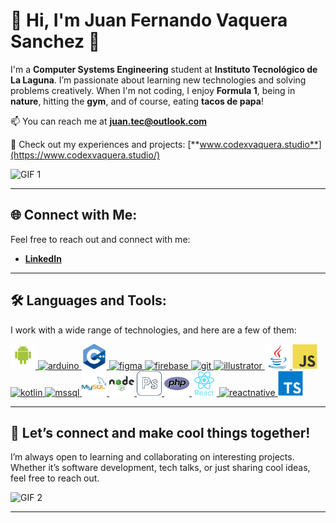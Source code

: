 
# 👋 **Hi, I'm Juan Fernando Vaquera Sanchez** 👋

I'm a **Computer Systems Engineering** student at **Instituto Tecnológico de La Laguna**. I’m passionate about learning new technologies and solving problems creatively. When I'm not coding, I enjoy **Formula 1**, being in **nature**, hitting the **gym**, and of course, eating **tacos de papa**!

📫 You can reach me at **juan.tec@outlook.com**

📄 Check out my experiences and projects: [**www.codexvaquera.studio**](https://www.codexvaquera.studio/)

![GIF 1](https://i.giphy.com/media/v1.Y2lkPTc5MGI3NjExNHh6bHlhbXlxZ2dyYXdydDkwMWg1YzZoeGwyejdkM2tpaTI5ZHZtaiZlcD12MV9pbnRlcm5hbF9naWZfYnlfaWQmY3Q9Zw/sfveRob9mxGdW/giphy.gif)

---

## 🌐 **Connect with Me:**

Feel free to reach out and connect with me:

- [**LinkedIn**](https://linkedin.com/in/juan-vaquera-ln)

---

## 🛠 **Languages and Tools:**

I work with a wide range of technologies, and here are a few of them:

<p align="left">
  <a href="https://developer.android.com" target="_blank" rel="noreferrer"> <img src="https://raw.githubusercontent.com/devicons/devicon/master/icons/android/android-original-wordmark.svg" alt="android" width="40" height="40"/> </a>
  <a href="https://www.arduino.cc/" target="_blank" rel="noreferrer"> <img src="https://cdn.worldvectorlogo.com/logos/arduino-1.svg" alt="arduino" width="40" height="40"/> </a>
  <a href="https://www.w3schools.com/cpp/" target="_blank" rel="noreferrer"> <img src="https://raw.githubusercontent.com/devicons/devicon/master/icons/cplusplus/cplusplus-original.svg" alt="cplusplus" width="40" height="40"/> </a>
  <a href="https://www.figma.com/" target="_blank" rel="noreferrer"> <img src="https://www.vectorlogo.zone/logos/figma/figma-icon.svg" alt="figma" width="40" height="40"/> </a>
  <a href="https://firebase.google.com/" target="_blank" rel="noreferrer"> <img src="https://www.vectorlogo.zone/logos/firebase/firebase-icon.svg" alt="firebase" width="40" height="40"/> </a>
  <a href="https://git-scm.com/" target="_blank" rel="noreferrer"> <img src="https://www.vectorlogo.zone/logos/git-scm/git-scm-icon.svg" alt="git" width="40" height="40"/> </a>
  <a href="https://www.adobe.com/in/products/illustrator.html" target="_blank" rel="noreferrer"> <img src="https://www.vectorlogo.zone/logos/adobe_illustrator/adobe_illustrator-icon.svg" alt="illustrator" width="40" height="40"/> </a>
  <a href="https://www.java.com" target="_blank" rel="noreferrer"> <img src="https://raw.githubusercontent.com/devicons/devicon/master/icons/java/java-original.svg" alt="java" width="40" height="40"/> </a>
  <a href="https://developer.mozilla.org/en-US/docs/Web/JavaScript" target="_blank" rel="noreferrer"> <img src="https://raw.githubusercontent.com/devicons/devicon/master/icons/javascript/javascript-original.svg" alt="javascript" width="40" height="40"/> </a>
  <a href="https://kotlinlang.org" target="_blank" rel="noreferrer"> <img src="https://www.vectorlogo.zone/logos/kotlinlang/kotlinlang-icon.svg" alt="kotlin" width="40" height="40"/> </a>
  <a href="https://www.microsoft.com/en-us/sql-server" target="_blank" rel="noreferrer"> <img src="https://www.svgrepo.com/show/303229/microsoft-sql-server-logo.svg" alt="mssql" width="40" height="40"/> </a>
  <a href="https://www.mysql.com/" target="_blank" rel="noreferrer"> <img src="https://raw.githubusercontent.com/devicons/devicon/master/icons/mysql/mysql-original-wordmark.svg" alt="mysql" width="40" height="40"/> </a>
  <a href="https://nodejs.org" target="_blank" rel="noreferrer"> <img src="https://raw.githubusercontent.com/devicons/devicon/master/icons/nodejs/nodejs-original-wordmark.svg" alt="nodejs" width="40" height="40"/> </a>
  <a href="https://www.photoshop.com/en" target="_blank" rel="noreferrer"> <img src="https://raw.githubusercontent.com/devicons/devicon/master/icons/photoshop/photoshop-line.svg" alt="photoshop" width="40" height="40"/> </a>
  <a href="https://www.php.net" target="_blank" rel="noreferrer"> <img src="https://raw.githubusercontent.com/devicons/devicon/master/icons/php/php-original.svg" alt="php" width="40" height="40"/> </a>
  <a href="https://reactjs.org/" target="_blank" rel="noreferrer"> <img src="https://raw.githubusercontent.com/devicons/devicon/master/icons/react/react-original-wordmark.svg" alt="react" width="40" height="40"/> </a>
  <a href="https://reactnative.dev/" target="_blank" rel="noreferrer"> <img src="https://reactnative.dev/img/header_logo.svg" alt="reactnative" width="40" height="40"/> </a>
  <a href="https://www.typescriptlang.org/" target="_blank" rel="noreferrer"> <img src="https://raw.githubusercontent.com/devicons/devicon/master/icons/typescript/typescript-original.svg" alt="typescript" width="40" height="40"/> </a>
</p>

---

## 🎉 **Let’s connect and make cool things together!**

I’m always open to learning and collaborating on interesting projects. Whether it’s software development, tech talks, or just sharing cool ideas, feel free to reach out. 

![GIF 2](https://i.giphy.com/media/v1.Y2lkPTc5MGI3NjExaHB6OWZpcjUwbzBkMHN6MWsyNmY5d2d2MzV6aTVoYTJjeGlzbWpiaSZlcD12MV9pbnRlcm5hbF9naWZfYnlfaWQmY3Q9Zw/k3kqJ2d8cUvSM/giphy.gif)

---
